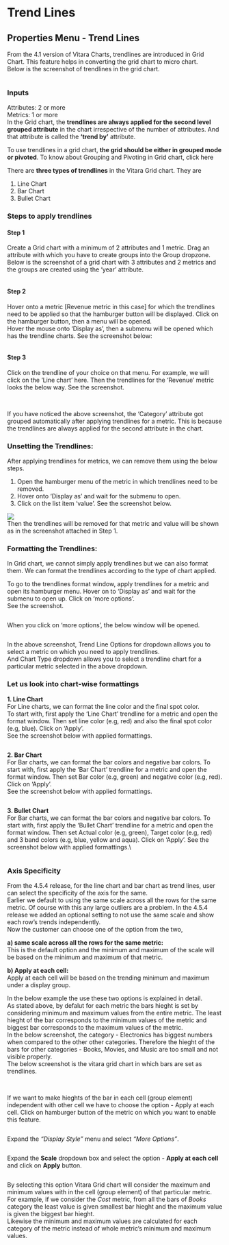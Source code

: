 # Trend Lines

## Properties Menu - Trend Lines <a href="#properties-menu---trend-lines" id="properties-menu---trend-lines"></a>

From the 4.1 version of Vitara Charts, trendlines are introduced in Grid Chart. This feature helps in converting the grid chart to micro chart.\
Below is the screenshot of trendlines in the grid chart.

<figure><img src="../.gitbook/assets/trendlinesSample.png" alt=""><figcaption></figcaption></figure>

### Inputs <a href="#inputs" id="inputs"></a>

Attributes: 2 or more\
Metrics: 1 or more\
In the Grid chart, the **trendlines are always applied for the second level grouped attribute** in the chart irrespective of the number of attributes. And that attribute is called the **‘trend by’** attribute.

To use trendlines in a grid chart, **the grid should be either in grouped mode or pivoted**. To know about Grouping and Pivoting in Grid chart, click here

There are **three types of trendlines** in the Vitara Grid chart. They are

1. Line Chart
2. Bar Chart
3. Bullet Chart

### Steps to apply trendlines <a href="#steps-to-apply-trendlines" id="steps-to-apply-trendlines"></a>

#### **Step 1**

Create a Grid chart with a minimum of 2 attributes and 1 metric. Drag an attribute with which you have to create groups into the Group dropzone.\
Below is the screenshot of a grid chart with 3 attributes and 2 metrics and the groups are created using the ‘year’ attribute.

<figure><img src="../.gitbook/assets/trendlines1.png" alt=""><figcaption></figcaption></figure>

#### **Step 2**

Hover onto a metric \[Revenue metric in this case] for which the trendlines need to be applied so that the hamburger button will be displayed. Click on the hamburger button, then a menu will be opened.\
Hover the mouse onto ‘Display as’, then a submenu will be opened which has the trendline charts. See the screenshot below:

<figure><img src="../.gitbook/assets/trendlines2.png" alt=""><figcaption></figcaption></figure>

#### **Step 3**

Click on the trendline of your choice on that menu. For example, we will click on the ‘Line chart’ here. Then the trendlines for the ‘Revenue’ metric looks the below way. See the screenshot.

<figure><img src="../.gitbook/assets/trendlines3.png" alt=""><figcaption></figcaption></figure>

\
If you have noticed the above screenshot, the ‘Category’ attribute got grouped automatically after applying trendlines for a metric. This is because the trendlines are always applied for the second attribute in the chart.

### Unsetting the Trendlines: <a href="#unset-trendlines" id="unset-trendlines"></a>

After applying trendlines for metrics, we can remove them using the below steps.

1. Open the hamburger menu of the metric in which trendlines need to be removed.
2. Hover onto ‘Display as’ and wait for the submenu to open.
3. Click on the list item ‘value’. See the screenshot below.

![](<../.gitbook/assets/image (1) (1).png>)\
Then the trendlines will be removed for that metric and value will be shown as in the screenshot attached in Step 1.

### Formatting the Trendlines: <a href="#format-trendlines" id="format-trendlines"></a>

In Grid chart, we cannot simply apply trendlines but we can also format them. We can format the trendlines according to the type of chart applied.

To go to the trendlines format window, apply trendlines for a metric and open its hamburger menu. Hover on to ‘Display as’ and wait for the submenu to open up. Click on ‘more options’.\
See the screenshot.

<figure><img src="../.gitbook/assets/trendlines5.png" alt=""><figcaption></figcaption></figure>

When you click on ‘more options’, the below window will be opened.

<figure><img src="../.gitbook/assets/trendlines6.png" alt=""><figcaption></figcaption></figure>

In the above screenshot, Trend Line Options for dropdown allows you to select a metric on which you need to apply trendlines.\
And Chart Type dropdown allows you to select a trendline chart for a particular metric selected in the above dropdown.

### **Let us look into chart-wise formattings**

**1. Line Chart**\
For Line charts, we can format the line color and the final spot color.\
To start with, first apply the ‘Line Chart’ trendline for a metric and open the format window. Then set line color (e.g, red) and also the final spot color (e.g, blue). Click on ‘Apply’.\
See the screenshot below with applied formattings.

<figure><img src="../.gitbook/assets/trendlines7.png" alt=""><figcaption></figcaption></figure>

**2. Bar Chart**\
For Bar charts, we can format the bar colors and negative bar colors. To start with, first apply the ‘Bar Chart’ trendline for a metric and open the format window. Then set Bar color (e.g, green) and negative color (e.g, red). Click on ‘Apply’.\
See the screenshot below with applied formattings.

<figure><img src="../.gitbook/assets/trendlines8.png" alt=""><figcaption></figcaption></figure>

**3. Bullet Chart**\
For Bar charts, we can format the bar colors and negative bar colors. To start with, first apply the ‘Bullet Chart’ trendline for a metric and open the format window. Then set Actual color (e.g, green), Target color (e.g, red) and 3 band colors (e.g, blue, yellow and aqua). Click on ‘Apply’. See the screenshot below with applied formattings.\


<figure><img src="../.gitbook/assets/trendlines9.png" alt=""><figcaption></figcaption></figure>

### **Axis Specificity**

From the 4.5.4 release, for the line chart and bar chart as trend lines, user can select the specificity of the axis for the same.\
Earlier we default to using the same scale across all the rows for the same metric. Of course with this any large outliers are a problem. In the 4.5.4 release we added an optional setting to not use the same scale and show each row’s trends independently.\
Now the customer can choose one of the option from the two,

**a) same scale across all the rows for the same metric:**\
This is the default option and the minimum and maximum of the scale will be based on the minimum and maximum of that metric.

**b) Apply at each cell:**\
Apply at each cell will be based on the trending minimum and maximum under a display group.

In the below example the use these two options is explained in detail.\
As stated above, by defalut for each metric the bars hieght is set by considering minimum and maximum values from the entire metric. The least hieght of the bar corresponds to the minimum values of the metric and biggest bar corresponds to the maximum values of the metric.\
In the below screenshot, the category - Electronics has biggest numbers when compared to the other other categories. Therefore the hieght of the bars for other categories - Books, Movies, and Music are too small and not visible properly.\
The below screenshot is the vitara grid chart in which bars are set as trendlines.

<figure><img src="../.gitbook/assets/axisSpecificity_1.png" alt=""><figcaption></figcaption></figure>

\
If we want to make hieghts of the bar in each cell (group element) independent with other cell we have to choose the option - Apply at each cell. Click on hamburger button of the metric on which you want to enable this feature.

<figure><img src="../.gitbook/assets/axisSpecificity_2.png" alt=""><figcaption></figcaption></figure>

Expand the _“Display Style”_ menu and select _“More Options”_.

<figure><img src="../.gitbook/assets/axisSpecificity_3.png" alt=""><figcaption></figcaption></figure>

Expand the **Scale** dropdown box and select the option - **Apply at each cell** and click on **Apply** button.

<figure><img src="../.gitbook/assets/axisSpecificity_4.png" alt=""><figcaption></figcaption></figure>

By selecting this option Vitara Grid chart will consider the maximum and minimum values with in the cell (group element) of that particular metric.\
For example, if we consider the _Cost_ metric, from all the bars of _Books_ category the least value is given smallest bar hieght and the maximum value is given the biggest bar hieght.\
Likewise the minimum and maximum values are calculated for each category of the metric instead of whole metric’s minimum and maximum values.

<figure><img src="../.gitbook/assets/axisSpecificity_5.png" alt=""><figcaption></figcaption></figure>
